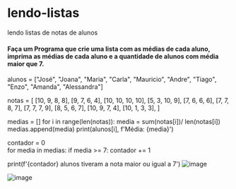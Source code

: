 # lendo-listas
lendo listas de notas de alunos

####  Faça um Programa que crie uma lista com as médias de cada aluno, imprima as médias de cada aluno e a quantidade de alunos com média maior que 7.

alunos = ["José", "Joana", "Maria", "Carla", "Mauricio", "Andre", "Tiago", "Enzo", "Amanda", "Alessandra"]

notas = [
    [10, 9, 8, 8],
    [9, 7, 6, 4],
    [10, 10, 10, 10],
    [5, 3, 10, 9],
    [7, 6, 6, 6],
    [7, 7, 8, 7],
    [7, 7, 7, 9],
    [8, 5, 6, 7],
    [10, 9, 7, 4],
    [10, 1, 3, 3],
]

medias = []
for i in range(len(notas)):
    media = sum(notas[i])/ len(notas[i])
    medias.append(media)
    print(alunos[i], f'Média: {media}')
    
contador = 0    
for media in medias:
    if media >= 7:
        contador += 1
        
print(f'{contador} alunos tiveram a nota maior ou igual a 7')
![image](https://github.com/Victor-Antonio-Santos/lendo-listas/assets/160191987/813e75ec-873f-4d15-8b42-4542f82b4336)

![image](https://github.com/Victor-Antonio-Santos/lendo-listas/assets/160191987/fca65c95-96ee-4a38-a901-4116631dd32c)

